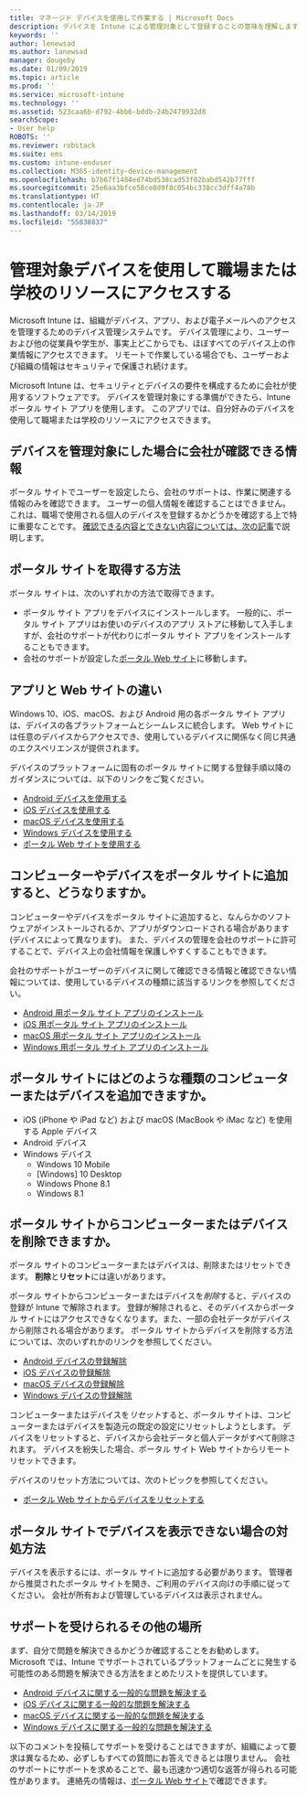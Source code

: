 ```yaml
---
title: マネージド デバイスを使用して作業する | Microsoft Docs
description: デバイスを Intune による管理対象として登録することの意味を理解します。
keywords: ''
author: lenewsad
ms.author: lanewsad
manager: dougeby
ms.date: 01/09/2019
ms.topic: article
ms.prod: ''
ms.service: microsoft-intune
ms.technology: ''
ms.assetid: 523caa6b-d792-4bb6-bddb-24b2479932d8
searchScope:
- User help
ROBOTS: ''
ms.reviewer: robstack
ms.suite: ems
ms.custom: intune-enduser
ms.collection: M365-identity-device-management
ms.openlocfilehash: b7b67f1484ed74bd538cad53f02babd542b77fff
ms.sourcegitcommit: 25e6aa3bfce58ce8d9f8c054bc338cc3dff4a78b
ms.translationtype: HT
ms.contentlocale: ja-JP
ms.lasthandoff: 03/14/2019
ms.locfileid: "55838837"
---
```

# <a name="use-managed-devices-to-access-work-or-school-resources"></a>管理対象デバイスを使用して職場または学校のリソースにアクセスする
Microsoft Intune は、組織がデバイス、アプリ、および電子メールへのアクセスを管理するためのデバイス管理システムです。 デバイス管理により、ユーザーおよび他の従業員や学生が、事実上どこからでも、ほぼすべてのデバイス上の作業情報にアクセスできます。 リモートで作業している場合でも、ユーザーおよび組織の情報はセキュリティで保護され続けます。

Microsoft Intune は、セキュリティとデバイスの要件を構成するために会社が使用するソフトウェアです。 デバイスを管理対象にする準備ができたら、Intune ポータル サイト アプリを使用します。 このアプリでは、自分好みのデバイスを使用して職場または学校のリソースにアクセスできます。 

## <a name="what-information-can-my-company-see-when-i-get-my-device-managed"></a>デバイスを管理対象にした場合に会社が確認できる情報
ポータル サイトでユーザーを設定したら、会社のサポートは、作業に関連する情報のみを確認できます。 ユーザーの個人情報を確認することはできません。 これは、職場で使用される個人のデバイスを登録するかどうかを確認する上で特に重要なことです。 [確認できる内容とできない内容については、次の記事](what-info-can-your-company-see-when-you-enroll-your-device-in-intune.md)で説明します。

## <a name="how-do-i-get-company-portal"></a>ポータル サイトを取得する方法
ポータル サイトは、次のいずれかの方法で取得できます。

- ポータル サイト アプリをデバイスにインストールします。 一般的に、ポータル サイト アプリはお使いのデバイスのアプリ ストアに移動して入手しますが、会社のサポートが代わりにポータル サイト アプリをインストールすることもできます。
- 会社のサポートが設定した[ポータル Web サイト](https://go.microsoft.com/fwlink/?linkid=2010980)に移動します。

## <a name="whats-the-difference-between-the-app-and-the-website"></a>アプリと Web サイトの違い
Windows 10、iOS、macOS、および Android 用の各ポータル サイト アプリは、デバイスの各プラットフォームとシームレスに統合します。 Web サイトには任意のデバイスからアクセスでき、使用しているデバイスに関係なく同じ共通のエクスペリエンスが提供されます。 

デバイスのプラットフォームに固有のポータル サイトに関する登録手順以降のガイダンスについては、以下のリンクをご覧ください。  

- [Android デバイスを使用する](using-your-android-device-with-intune.md)
- [iOS デバイスを使用する](using-your-ios-device-with-intune.md)
- [macOS デバイスを使用する](using-your-macos-device-with-intune.md)
- [Windows デバイスを使用する](using-your-windows-device-with-intune.md)
- [ポータル Web サイトを使用する](using-the-intune-company-portal-website.md)

## <a name="what-happens-when-you-add-a-computer-or-device-to-the-company-portal"></a>コンピューターやデバイスをポータル サイトに追加すると、どうなりますか。
コンピューターやデバイスをポータル サイトに追加すると、なんらかのソフトウェアがインストールされるか、アプリがダウンロードされる場合があります (デバイスによって異なります)。 また、デバイスの管理を会社のサポートに許可することで、デバイス上の会社情報を保護しやすくすることもできます。

会社のサポートがユーザーのデバイスに関して確認できる情報と確認できない情報については、使用しているデバイスの種類に該当するリンクを参照してください。

- [Android 用ポータル サイト アプリのインストール](what-happens-if-you-install-the-company-portal-app-and-enroll-your-device-in-intune-android.md)
- [iOS 用ポータル サイト アプリのインストール](what-happens-if-you-install-the-company-portal-app-and-enroll-your-device-in-intune-ios.md)
- [macOS 用ポータル サイト アプリのインストール](what-happens-if-you-install-the-company-portal-app-and-enroll-your-device-in-intune-macos.md)
- [Windows 用ポータル サイト アプリのインストール](about-cp-app-for-windows-10.md)

## <a name="what-kind-of-computers-or-devices-can-you-add-to-the-company-portal"></a>ポータル サイトにはどのような種類のコンピューターまたはデバイスを追加できますか。
-   iOS (iPhone や iPad など) および macOS (MacBook や iMac など) を使用する Apple デバイス
-   Android デバイス
-   Windows デバイス
    -   Windows 10 Mobile
    -   [Windows] 10 Desktop
    -   Windows Phone 8.1
    -   Windows 8.1

## <a name="can-you-remove-a-computer-or-device-from-the-company-portal"></a>ポータル サイトからコンピューターまたはデバイスを削除できますか。
ポータル サイトのコンピューターまたはデバイスは、削除またはリセットできます。 **削除**と**リセット**には違いがあります。

ポータル サイトからコンピューターまたはデバイスを*削除*すると、デバイスの登録が Intune で解除されます。 登録が解除されると、そのデバイスからポータル サイトにはアクセスできなくなります。また、一部の会社データがデバイスから削除される場合があります。 ポータル サイトからデバイスを削除する方法については、次のいずれかのリンクを参照してください。

- [Android デバイスの登録解除](unenroll-your-device-from-intune-android.md)
- [iOS デバイスの登録解除](unenroll-your-device-from-intune-ios.md)
- [macOS デバイスの登録解除](unenroll-your-device-from-intune-macos.md)
- [Windows デバイスの登録解除](unenroll-your-device-from-intune-windows.md)

コンピューターまたはデバイスを*リセット*すると、ポータル サイトは、コンピューターまたはデバイスを製造元の既定の設定にリセットしようとします。 デバイスをリセットすると、デバイスから会社データと個人データがすべて削除されます。 デバイスを紛失した場合、ポータル サイト Web サイトからリモート リセットできます。

デバイスのリセット方法については、次のトピックを参照してください。

- [ポータル Web サイトからデバイスをリセットする](reset-erase-your-device-cpwebsite.md)

## <a name="what-if-i-cant-see-my-device-in-the-company-portal"></a>ポータル サイトでデバイスを表示できない場合の対処方法
デバイスを表示するには、ポータル サイトに追加する必要があります。 管理者から推奨されたポータル サイトを開き、ご利用のデバイス向けの手順に従ってください。 会社が所有および管理しているデバイスは表示されません。

## <a name="where-else-can-i-go-for-help"></a>サポートを受けられるその他の場所
まず、自分で問題を解決できるかどうか確認することをお勧めします。 Microsoft では、Intune でサポートされているプラットフォームごとに発生する可能性のある問題を解決できる方法をまとめたリストを提供しています。

- [Android デバイスに関する一般的な問題を解決する](troubleshoot-your-device-android.md)
- [iOS デバイスに関する一般的な問題を解決する](troubleshoot-your-device-ios.md)
- [macOS デバイスに関する一般的な問題を解決する](troubleshoot-your-device-macos.md)
- [Windows デバイスに関する一般的な問題を解決する](troubleshoot-your-device-windows.md)

以下のコメントを投稿してサポートを受けることはできますが、組織によって要求は異なるため、必ずしもすべての質問にお答えできるとは限りません。 会社のサポートにサポートを求めることで、最も迅速かつ適切な返答が得られる可能性があります。 連絡先の情報は、[ポータル Web サイト](https://go.microsoft.com/fwlink/?linkid=2010980)で確認できます。
